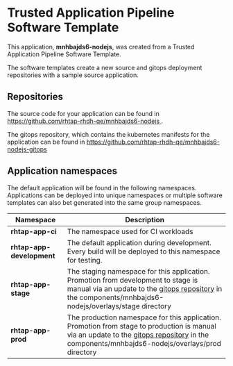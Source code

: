 # Trusted Application Pipeline Software Template

This application, **mnhbajds6-nodejs**, was created from a Trusted Application Pipeline Software Template.

The software templates create a new source and gitops deployment repositories with a sample source application. 

## Repositories

The source code for your application can be found in [https://github.com/rhtap-rhdh-qe/mnhbajds6-nodejs ](https://github.com/rhtap-rhdh-qe/mnhbajds6-nodejs ).
 
The gitops repository, which contains the kubernetes manifests for the application can be found in 
[https://github.com/rhtap-rhdh-qe/mnhbajds6-nodejs-gitops ](https://github.com/rhtap-rhdh-qe/mnhbajds6-nodejs-gitops ) 

## Application namespaces 

The default application will be found in the following namespaces. Applications can be deployed into unique namespaces or multiple software templates can also bet generated into the same group namespaces.  

|  Namespace   |  Description   |  
| -------- | -------- |
| **rhtap-app-ci** | The namespace used for CI workloads |
| **rhtap-app-development** | The default application during development. Every build will be deployed to this namespace for testing. |
| **rhtap-app-stage** | The staging namespace for this application. Promotion from development to stage is manual via an update to the [gitops repository](https://github.com/rhtap-rhdh-qe/mnhbajds6-nodejs-gitops ) in the components/mnhbajds6-nodejs/overlays/stage directory |
| **rhtap-app-prod** | The production namespace for this application. Promotion from stage to production is manual via an update to the [gitops repository](https://github.com/rhtap-rhdh-qe/mnhbajds6-nodejs-gitops ) in the components/mnhbajds6-nodejs/overlays/prod directory |